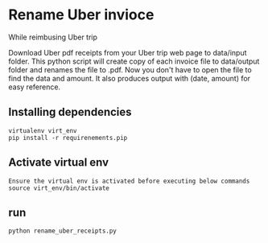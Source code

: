 # Rename Uber invioce
While reimbusing Uber trip   

Download Uber pdf receipts from your Uber trip web page to data/input folder. This python script will create copy of each invoice file to data/output folder and renames the file to <Date><amount>.pdf. Now you don't have to open the file to find the data and amount. It also produces output with (date, amount) for easy reference.

## Installing dependencies
	virtualenv virt_env
	pip install -r requirenements.pip


## Activate virtual env
	Ensure the virtual env is activated before executing below commands
	source virt_env/bin/activate

## run
	python rename_uber_receipts.py


